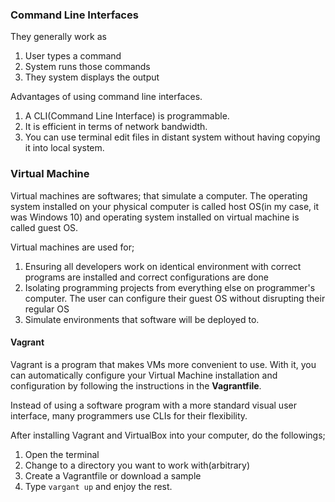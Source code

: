 ### Command Line Interfaces

They generally work as

1. User types a command
2. System runs those commands
3. They system displays the output

Advantages of using command line interfaces.

1. A CLI(Command Line Interface) is programmable.
2. It is efficient in terms of network bandwidth.
3. You can use terminal edit files in distant system without having copying it 
   into local system.

### Virtual Machine
Virtual machines are softwares; that simulate a computer. The operating system
installed on your physical computer is called host OS(in my case, it was 
Windows 10) and operating system installed on virtual machine is called guest 
OS.

Virtual machines are used for;

1. Ensuring all developers work on identical environment with correct programs
are installed and correct configurations are done
2. Isolating programming projects from everything else on programmer's computer.
The user can configure their guest OS without disrupting their regular OS
3. Simulate environments that software will be deployed to.

#### Vagrant

Vagrant is a program that makes VMs more convenient to use. With it, you can 
automatically configure your Virtual Machine installation and configuration
by following the instructions in the __Vagrantfile__.

Instead of using a software program with a more standard visual user interface,
many programmers use CLIs for their flexibility.

After installing Vagrant and VirtualBox into your computer, do the followings;

1. Open the terminal
2. Change to a directory you want to work with(arbitrary)
3. Create a Vagrantfile or download a sample
4. Type ``vargant up`` and enjoy the rest. 
